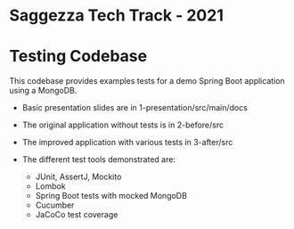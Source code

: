 # Saggezza Tech Track - 2021

# Testing Codebase

This codebase provides examples tests for a demo Spring Boot application using a MongoDB.

* Basic presentation slides are in 1-presentation/src/main/docs
* The original application without tests is in 2-before/src
* The improved application with various tests in 3-after/src

* The different test tools demonstrated are:
  * JUnit, AssertJ, Mockito
  * Lombok
  * Spring Boot tests with mocked MongoDB
  * Cucumber
  * JaCoCo test coverage